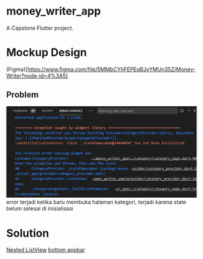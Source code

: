 # money_writer_app

A Capstone Flutter project.

# Mockup Design
(Figma)[https://www.figma.com/file/5MMbCYhFEPEqBJvYMUn35Z/Money-Writer?node-id=4%3A5]

## Problem
![This is an error in category](/documentation/error_in_category.PNG)
error terjadi ketika baru membuka halaman kategori, terjadi karena state belum selesai di inisialisasi

# Solution
[Nested ListView](https://stackoverflow.com/questions/45270900/how-to-implement-nested-listview-in-flutter)
[bottom appbar](https://stackoverflow.com/questions/60214248/flutter-how-to-automatically-update-appbar-bottom-height-depending-on-child-hei)
